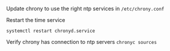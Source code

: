 Update chrony to use the right ntp services in `/etc/chrony.conf`

Restart the time service
```
systemctl restart chronyd.service
```

Verify chrony has connection to ntp servers `chronyc sources`

